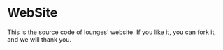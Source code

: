# WebSite
This is the source code of lounges' website. If you like it, you can fork it, and we will thank you.
